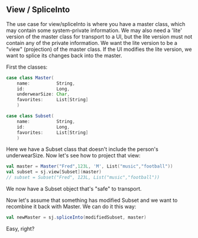 ## View / SpliceInto

The use case for view/spliceInto is where you have a master class, which may contain some system-private information.  We may also need a 'lite' version of the master class for transport to a UI, but the lite version must not contain any of the private information.  We want the lite version to be a "view" (projection) of the master class.  If the UI modifies the lite version, we want to splice its changes back into the master.

First the classes:
```scala
case class Master(
    name:          String,
    id:            Long,
    underwearSize: Char,
    favorites:     List[String]
    )

case class Subset(
    name:          String,
    id:            Long,
    favorites:     List[String]
    )
```

Here we have a Subset class that doesn't include the person's underwearSize.  Now let's see how to project that view:

```scala
val master = Master("Fred",123L, 'M', List("music","football"))
val subset = sj.view[Subset](master)
// subset = Subset("Fred", 123L, List("music","football"))
```

We now have a Subset object that's "safe" to transport.

Now let's assume that something has modified Subset and we want to recombine it back with Master.  We can do it this way:

```scala
val newMaster = sj.spliceInto(modifiedSubset, master)
```

Easy, right?

